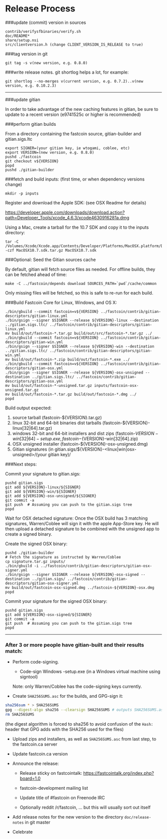 Release Process
====================

###update (commit) version in sources

	contrib/verifysfbinaries/verify.sh
	doc/README*
	share/setup.nsi
	src/clientversion.h (change CLIENT_VERSION_IS_RELEASE to true)

###tag version in git

	git tag -s v(new version, e.g. 0.8.0)

###write release notes. git shortlog helps a lot, for example:

	git shortlog --no-merges v(current version, e.g. 0.7.2)..v(new version, e.g. 0.10.2.3)

* * *

###update gitian

 In order to take advantage of the new caching features in gitian, be sure to update to a recent version (e9741525c or higher is recommended)

###perform gitian builds

 From a directory containing the fastcoin source, gitian-builder and gitian.sigs.ltc
  
	export SIGNER=(your gitian key, ie wtogami, coblee, etc)
	export VERSION=(new version, e.g. 0.8.0)
	pushd ./fastcoin
	git checkout v${VERSION}
	popd
	pushd ./gitian-builder

###fetch and build inputs: (first time, or when dependency versions change)
 
	mkdir -p inputs

 Register and download the Apple SDK: (see OSX Readme for details)
 
 https://developer.apple.com/downloads/download.action?path=Developer_Tools/xcode_4.6.3/xcode4630916281a.dmg
 
 Using a Mac, create a tarball for the 10.7 SDK and copy it to the inputs directory:
 
	tar -C /Volumes/Xcode/Xcode.app/Contents/Developer/Platforms/MacOSX.platform/Developer/SDKs/ -czf MacOSX10.7.sdk.tar.gz MacOSX10.7.sdk

###Optional: Seed the Gitian sources cache

  By default, gitian will fetch source files as needed. For offline builds, they can be fetched ahead of time:

	make -C ../fastcoin/depends download SOURCES_PATH=`pwd`/cache/common

  Only missing files will be fetched, so this is safe to re-run for each build.

###Build Fastcoin Core for Linux, Windows, and OS X:
  
	./bin/gbuild --commit fastcoin=v${VERSION} ../fastcoin/contrib/gitian-descriptors/gitian-linux.yml
	./bin/gsign --signer $SIGNER --release ${VERSION}-linux --destination ../gitian.sigs.ltc/ ../fastcoin/contrib/gitian-descriptors/gitian-linux.yml
	mv build/out/fastcoin-*.tar.gz build/out/src/fastcoin-*.tar.gz ../
	./bin/gbuild --commit fastcoin=v${VERSION} ../fastcoin/contrib/gitian-descriptors/gitian-win.yml
	./bin/gsign --signer $SIGNER --release ${VERSION}-win --destination ../gitian.sigs.ltc/ ../fastcoin/contrib/gitian-descriptors/gitian-win.yml
	mv build/out/fastcoin-*.zip build/out/fastcoin-*.exe ../
	./bin/gbuild --commit fastcoin=v${VERSION} ../fastcoin/contrib/gitian-descriptors/gitian-osx.yml
	./bin/gsign --signer $SIGNER --release ${VERSION}-osx-unsigned --destination ../gitian.sigs.ltc/ ../fastcoin/contrib/gitian-descriptors/gitian-osx.yml
	mv build/out/fastcoin-*-unsigned.tar.gz inputs/fastcoin-osx-unsigned.tar.gz
	mv build/out/fastcoin-*.tar.gz build/out/fastcoin-*.dmg ../
	popd
  Build output expected:

  1. source tarball (fastcoin-${VERSION}.tar.gz)
  2. linux 32-bit and 64-bit binaries dist tarballs (fastcoin-${VERSION}-linux[32|64].tar.gz)
  3. windows 32-bit and 64-bit installers and dist zips (fastcoin-${VERSION}-win[32|64]-setup.exe, fastcoin-${VERSION}-win[32|64].zip)
  4. OSX unsigned installer (fastcoin-${VERSION}-osx-unsigned.dmg)
  5. Gitian signatures (in gitian.sigs/${VERSION}-<linux|win|osx-unsigned>/(your gitian key)/

###Next steps:

Commit your signature to gitian.sigs:

	pushd gitian.sigs
	git add ${VERSION}-linux/${SIGNER}
	git add ${VERSION}-win/${SIGNER}
	git add ${VERSION}-osx-unsigned/${SIGNER}
	git commit -a
	git push  # Assuming you can push to the gitian.sigs tree
	popd

  Wait for OSX detached signature:
	Once the OSX build has 3 matching signatures, Warren/Coblee will sign it with the apple App-Store key.
	He will then upload a detached signature to be combined with the unsigned app to create a signed binary.

  Create the signed OSX binary:

	pushd ./gitian-builder
	# Fetch the signature as instructed by Warren/Coblee
	cp signature.tar.gz inputs/
	./bin/gbuild -i ../fastcoin/contrib/gitian-descriptors/gitian-osx-signer.yml
	./bin/gsign --signer $SIGNER --release ${VERSION}-osx-signed --destination ../gitian.sigs/ ../fastcoin/contrib/gitian-descriptors/gitian-osx-signer.yml
	mv build/out/fastcoin-osx-signed.dmg ../fastcoin-${VERSION}-osx.dmg
	popd

Commit your signature for the signed OSX binary:

	pushd gitian.sigs
	git add ${VERSION}-osx-signed/${SIGNER}
	git commit -a
	git push  # Assuming you can push to the gitian.sigs tree
	popd

-------------------------------------------------------------------------

### After 3 or more people have gitian-built and their results match:

- Perform code-signing.

    - Code-sign Windows -setup.exe (in a Windows virtual machine using signtool)

  Note: only Warren/Coblee has the code-signing keys currently.

- Create `SHA256SUMS.asc` for the builds, and GPG-sign it:
```bash
sha256sum * > SHA256SUMS
gpg --digest-algo sha256 --clearsign SHA256SUMS # outputs SHA256SUMS.asc
rm SHA256SUMS
```
(the digest algorithm is forced to sha256 to avoid confusion of the `Hash:` header that GPG adds with the SHA256 used for the files)

- Upload zips and installers, as well as `SHA256SUMS.asc` from last step, to the fastcoin.ca server

- Update fastcoin.ca version

- Announce the release:

  - Release sticky on fastcointalk: https://fastcointalk.org/index.php?board=1.0

  - fastcoin-development mailing list

  - Update title of #fastcoin on Freenode IRC

  - Optionally reddit /r/fastcoin, ... but this will usually sort out itself

- Add release notes for the new version to the directory `doc/release-notes` in git master

- Celebrate 
